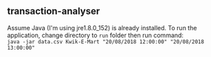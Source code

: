 <h2>transaction-analyser</h1>

Assume Java (I'm using jre1.8.0_152) is already installed.
To run the application, change directory to `run` folder then run command:<br>
`java -jar data.csv Kwik-E-Mart "20/08/2018 12:00:00" "20/08/2018 13:00:00"`
